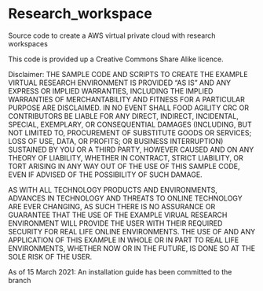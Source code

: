 # Research_workspace
Source code to create a AWS virtual private cloud with research workspaces

This code is provided up a Creative Commons Share Alike licence. 

Disclaimer:
THE SAMPLE CODE AND SCRIPTS TO CREATE THE EXAMPLE VIRTUAL RESEARCH ENVIRONMENT IS PROVIDED “AS IS” AND ANY EXPRESS OR IMPLIED WARRANTIES, 
INCLUDING THE IMPLIED WARRANTIES OF MERCHANTABILITY AND FITNESS FOR A PARTICULAR PURPOSE ARE DISCLAIMED. IN NO EVENT SHALL FOOD AGILITY CRC 
OR CONTRIBUTORS BE LIABLE FOR ANY DIRECT, INDIRECT, INCIDENTAL, SPECIAL, EXEMPLARY, OR CONSEQUENTIAL DAMAGES (INCLUDING, BUT NOT LIMITED TO, 
PROCUREMENT OF SUBSTITUTE GOODS OR SERVICES; LOSS OF USE, DATA, OR PROFITS; OR BUSINESS INTERRUPTION) SUSTAINED BY YOU OR A THIRD PARTY, 
HOWEVER CAUSED AND ON ANY THEORY OF LIABILITY, WHETHER IN CONTRACT, STRICT LIABILITY, OR TORT ARISING IN ANY WAY OUT OF THE USE OF THIS SAMPLE CODE, 
EVEN IF ADVISED OF THE POSSIBILITY OF SUCH DAMAGE.

AS WITH ALL TECHNOLOGY PRODUCTS AND ENVIRONMENTS, ADVANCES IN TECHNOLOGY AND THREATS TO ONLINE TECHNOLOGY ARE EVER CHANGING, AS SUCH THERE IS NO 
ASSURANCE OR GUARANTEE THAT THE USE OF THE EXAMPLE VIRUAL RESEARCH ENVIRONMENT WILL PROVIDE THE USER WITH THEIR REQUIRED SECURITY FOR REAL LIFE 
ONLINE ENVIRONMENTS. THE USE OF AND ANY APPLICATION OF THIS EXAMPLE IN WHOLE OR IN PART TO REAL LIFE ENVIRONMENTS, WHETHER NOW OR IN THE FUTURE, 
IS DONE SO AT THE SOLE RISK OF THE USER.

As of 15 March 2021: An installation guide has been committed to the branch
